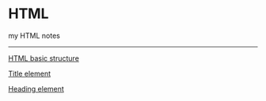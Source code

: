 # HTML
my HTML notes
***
[HTML basic structure](https://ethankclam.github.io/HTML/html.html)

[Title element](https://ethankclam.github.io/HTML/title.html)

[Heading element](https://ethankclam.github.io/HTML/headings.html)
